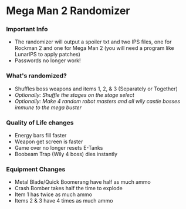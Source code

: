 # Mega Man 2 Randomizer

### Important Info
- The randomizer will output a spoiler txt and two IPS files, one for Rockman 2 and one for Mega Man 2 (you will need a program like LunarIPS to apply patches)
- Passwords no longer work!

### What's randomized?
- Shuffles boss weapons and items 1, 2, & 3 (Separately or Together)
- *Optionally: Shuffle the stages on the stage select*
- *Optionally: Make 4 random robot masters and all wily castle bosses immune to the mega buster*

### Quality of Life changes
- Energy bars fill faster
- Weapon get screen is faster
- Game over no longer resets E-Tanks
- Boobeam Trap (Wily 4 boss) dies instantly

### Equipment Changes
- Metal Blade/Quick Boomerang have half as much ammo
- Crash Bomber takes half the time to explode
- Item 1 has twice as much ammo
- Items 2 & 3 have 4 times as much ammo